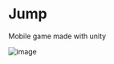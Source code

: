 # Jump

Mobile game made with unity

![image]([https://github.com/Gwf0/Runs/blob/main/Runs%20-%20SampleScene%20-%20Android%20-%20Unity%202020.3.25f1%20Personal%20_DX11_%202022-08-16%2014-25-42.gif](https://github.com/Gwf0/jump/blob/main/gif-jump.gif))
